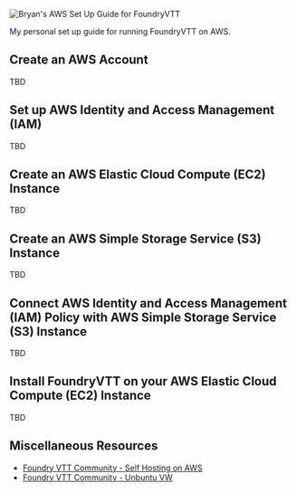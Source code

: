 <!-- + Bryan's AWS Setup Guide for FoundryVTT + -->

<img src="https://raw.githubusercontent.com/bryancasler/Bryans-AWS-Setup-Guide-for-FoundryVTT/master/assets/Bryan's%20AWS%20Setup%20Guide%20for%20Foundry%20VTT%20-%20Full%20-%20Social%20-%20On%20Dark.png" width="0" height="0">

![Bryan's AWS Set Up Guide for FoundryVTT](https://raw.githubusercontent.com/bryancasler/Bryans-AWS-Setup-Guide-for-FoundryVTT/master/assets/Bryan's%20AWS%20Setup%20Guide%20for%20Foundry%20VTT%20-%20Title%20-%20On%20White.png)

My personal set up guide for running FoundryVTT on AWS.

## Create an AWS Account
TBD

## Set up AWS Identity and Access Management (IAM)
TBD

## Create an AWS Elastic Cloud Compute (EC2) Instance
TBD

## Create an AWS Simple Storage Service (S3) Instance
TBD

## Connect AWS Identity and Access Management (IAM) Policy with AWS Simple Storage Service (S3) Instance
TBD

## Install FoundryVTT on your AWS Elastic Cloud Compute (EC2) Instance
TBD

## Miscellaneous Resources
- [Foundry VTT Community - Self Hosting on AWS](https://foundry-vtt-community.github.io/wiki/Self-Hosting-on-AWS/)
- [Foundry VTT Community - Unbuntu VW](https://github.com/foundry-vtt-community/wiki/wiki/Ubuntu-VM)
